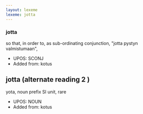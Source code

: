 ```yaml
---
layout: lexeme
lexeme: jotta
---
```


###  jotta

so that, in order to, as sub-ordinating conjunction, "jotta pystyn valmistumaan",
* UPOS:  SCONJ
* Added from:  kotus


## jotta (alternate reading 2 )

yota, noun prefix SI unit, rare
* UPOS:  NOUN
* Added from:  kotus

